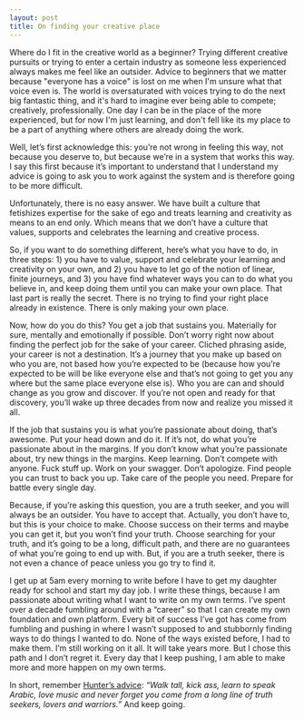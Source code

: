 ```yaml
---
layout: post
title: On finding your creative place
---
```


Where do I fit in the creative world as a beginner? Trying different creative pursuits or trying to enter a certain industry as someone less experienced always makes me feel like an outsider. Advice to beginners that we matter because "everyone has a voice" is lost on me when I'm unsure what that voice even is. The world is oversaturated with voices trying to do the next big fantastic thing, and it's hard to imagine ever being able to compete; creatively, professionally. One day I can be in the place of the more experienced, but for now I'm just learning, and don't fell like its my place to be a part of anything where others are already doing the work.
 
Well, let’s first acknowledge this: you’re not wrong in feeling this way, not because you deserve to, but because we’re in a system that works this way. I say this first because it’s important to understand that I understand my advice is going to ask you to work against the system and is therefore going to be more difficult.
 
Unfortunately, there is no easy answer. We have built a culture that fetishizes expertise for the sake of ego and treats learning and creativity as means to an end only. Which means that we don’t have a culture that values, supports and celebrates the learning and creative process.
 
So, if you want to do something different, here’s what you have to do, in three steps: 1) you have to value, support and celebrate your learning and creativity on your own, and 2) you have to let go of the notion of linear, finite journeys, and 3) you have find whatever ways you can to do what you believe in, and keep doing them until you can make your own place. That last part is really the secret. There is no trying to find your right place already in existence. There is only making your own place.
 
Now, how do you do this? You get a job that sustains you. Materially for sure, mentally and emotionally if possible. Don’t worry right now about finding the perfect job for the sake of your career. Cliched phrasing aside, your career is not a destination. It’s a journey that you make up based on who you are, not based how you’re expected to be (because how you’re expected to be will be like everyone else and that’s not going to get you any where but the same place everyone else is). Who you are can and should change as you grow and discover. If you’re not open and ready for that discovery, you’ll wake up three decades from now and realize you missed it all.
 
If the job that sustains you is what you’re passionate about doing, that’s awesome. Put your head down and do it. If it’s not, do what you’re passionate about in the margins. If you don’t know what you’re passionate about, try new things in the margins. Keep learning. Don’t compete with anyone. Fuck stuff up. Work on your swagger. Don’t apologize. Find people you can trust to back you up. Take care of the people you need. Prepare for battle every single day.
 
Because, if you’re asking this question, you are a truth seeker, and you will always be an outsider. You have to accept that. Actually, you don’t have to, but this is your choice to make. Choose success on their terms and maybe you can get it, but you won’t find your truth. Choose searching for your truth, and it’s going to be a long, difficult path, and there are no guarantees of what you’re going to end up with. But, if you are a truth seeker, there is not even a chance of peace unless you go try to find it.
 
I get up at 5am every morning to write before I have to get my daughter ready for school and start my day job. I write these things, because I am passionate about writing what I want to write on my own terms. I’ve spent over a decade fumbling around with a “career” so that I can create my own foundation and own platform. Every bit of success I’ve got has come from fumbling and pushing in where I wasn’t supposed to and stubbornly finding ways to do things I wanted to do. None of the ways existed before, I had to make them. I’m still working on it all. It will take years more. But I chose this path and I don’t regret it. Every day that I keep pushing, I am able to make more and more happen on my own terms.
 
In short, remember [Hunter’s advice](http://en.wikiquote.org/wiki/Hunter_S._Thompson): _“Walk tall, kick ass, learn to speak Arabic, love music and never forget you come from a long line of truth seekers, lovers and warriors.”_ And keep going.
